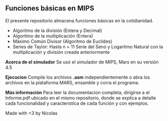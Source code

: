 ## Funciones básicas en MIPS
El presente repositorio almacena funciones básicas en la cotidianidad.
- Algoritmo de la división (Entera y Decimal)
- Algoritmo de la multiplicación (Entera)
- Máximo Común Divisor (Algoritmo de Euclides)
- Series de Taylor: Hasta n = 11 Serie del Seno y Logaritmo Natural con la multiplicación y división creada anteriormente

**Acerca de el simulador**
Se usó el simulador de MIPS, Mars en su versión 4.5

**Ejecucion**
Compile los archivos **.asm** independientemente o abra los archivos en la plataforma MARS, ensamble y corra el programa.

**Más información**
Para leer la documentacion completa, dirigirse a el Informe.pdf ubicado en el mismo repositorio, donde se explica a detalle cada funcionalidad y caracteristica de cada función y con ejemplos.

Made with <3 by Nícolas
